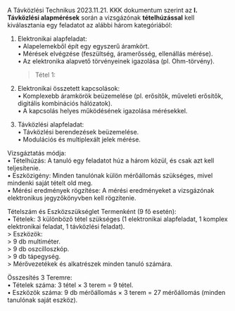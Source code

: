 A Távközlési Technikus 2023.11.21. KKK dokumentum szerint az **I. Távközlési alapmérések** során a vizsgázónak **tételhúzással** kell kiválasztania egy feladatot az alábbi három kategóriából:

1. Elektronikai alapfeladat:   
	•	Alapelemekből épít egy egyszerű áramkört.   
	•	Mérések elvégzése (feszültség, áramerősség, ellenállás mérése).   
	•	Az elektronika alapvető törvényeinek igazolása (pl. Ohm-törvény).
	> Tétel 1: 

3. Elektronikai összetett kapcsolások:   
	•	Komplexebb áramkörök beüzemelése (pl. erősítők, műveleti erősítők, digitális kombinációs hálózatok).  
	•	A kapcsolás helyes működésének igazolása mérésekkel.  

4. Távközlési alapfeladat:  
	•	Távközlési berendezések beüzemelése.  
	•	Modulációs és multiplexált jelek mérése.  

Vizsgáztatás módja:  
	•	Tételhúzás: A tanuló egy feladatot húz a három közül, és csak azt kell teljesítenie.  
	•	Eszközigény: Minden tanulónak külön mérőállomás szükséges, mivel mindenki saját tételt old meg.  
	•	Mérési eredmények rögzítése: A mérési eredményeket a vizsgázónak elektronikus jegyzőkönyvben kell rögzítenie.  

Tételszám és Eszközszükséglet Termenként (9 fő esetén):  
	•	Tételek: 3 különböző tétel szükséges (1 elektronikai alapfeladat, 1 komplex elektronikai feladat, 1 távközlési feladat).  
	 > Eszközök:  
	 > 9 db multiméter.  
	 > 9 db oszcilloszkóp.  
	 > 9 db tápegység.  
	 > Mérővezetékek és alkatrészek minden tanuló számára.  

Összesítés 3 Teremre:  
	•	Tételek száma: 3 tétel × 3 terem = 9 tétel.  
	•	Eszközök száma: 9 db mérőállomás × 3 terem = 27 mérőállomás (minden tanulónak saját eszköz).  
